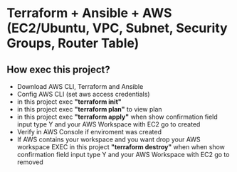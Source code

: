 # Terraform + Ansible + AWS (EC2/Ubuntu, VPC, Subnet, Security Groups, Router Table)

## How exec this project?

- Download AWS CLI, Terraform and Ansible
- Config AWS CLI (set aws access credentials)
- in this project exec **"terraform init"**
- in this project exec **"terraform plan"** to view plan
- in this project exec **"terraform apply"** when show confirmation field input type Y and your AWS Workspace with EC2 go to created
- Verify in AWS Console if enviroment was created
- If AWS contains your workspace and you want drop your AWS workspace EXEC in this project **"terraform destroy"** when when show confirmation field input type Y and your AWS Workspace with EC2 go to removed
